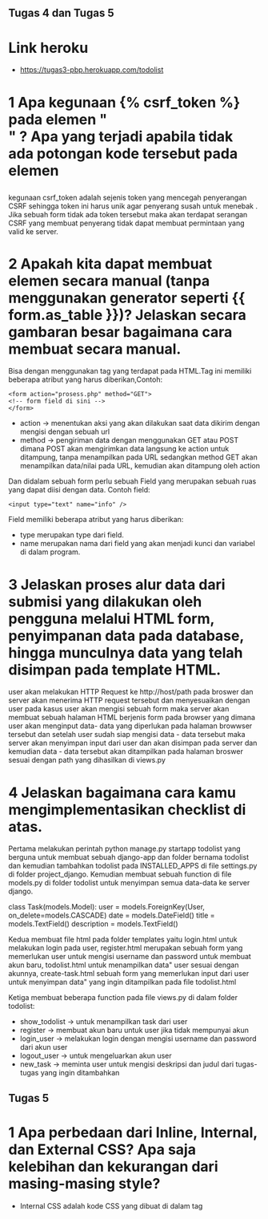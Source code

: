 ## Tugas 4 dan Tugas 5

# Link heroku
- https://tugas3-pbp.herokuapp.com/todolist

# 1 Apa kegunaan {% csrf_token %} pada elemen "<form>" ? Apa yang terjadi apabila tidak ada potongan kode tersebut pada elemen <form>

kegunaan csrf_token adalah sejenis token yang mencegah penyerangan CSRF sehingga token ini harus unik agar penyerang susah untuk menebak . Jika sebuah form tidak ada token tersebut maka akan terdapat serangan CSRF yang membuat penyerang tidak dapat membuat permintaan yang valid ke server.


# 2 Apakah kita dapat membuat elemen <form> secara manual (tanpa menggunakan generator seperti {{ form.as_table }})? Jelaskan secara gambaran besar bagaimana cara membuat <form> secara manual.
Bisa dengan menggunakan tag <form> yang terdapat pada HTML.Tag ini memiliki beberapa atribut yang harus diberikan,Contoh:

``` 
<form action="prosess.php" method="GET">
<!-- form field di sini -->
</form>
```
    
- action -> menentukan aksi yang akan dilakukan saat data dikirim dengan mengisi dengan sebuah url 
- method -> pengiriman data dengan menggunakan GET atau POST dimana POST akan mengirimkan data langsung ke action untuk ditampung, tanpa menampilkan pada URL sedangkan method GET akan menampilkan data/nilai pada URL, kemudian akan ditampung oleh action

Dan didalam sebuah form perlu sebuah Field yang merupakan sebuah ruas yang dapat diisi dengan data.
Contoh field:
    
``` 
<input type="text" name="info" />
```
    
Field memiliki beberapa atribut yang harus diberikan:
- type merupakan type dari field.
- name merupakan nama dari field yang akan menjadi kunci dan variabel di dalam program.

# 3 Jelaskan proses alur data dari submisi yang dilakukan oleh pengguna melalui HTML form, penyimpanan data pada database, hingga munculnya data yang telah disimpan pada template HTML.

user akan melakukan HTTP Request ke http://host/path pada broswer dan server akan menerima HTTP request tersebut dan menyesuaikan dengan user pada kasus user akan mengisi sebuah form  maka server akan membuat sebuah halaman HTML berjenis form pada browser yang dimana user akan menginput data- data yang diperlukan pada halaman browwser tersebut dan setelah user sudah siap mengisi data - data tersebut maka server akan menyimpan input dari user dan akan disimpan pada server dan kemudian data - data tersebut akan ditampilkan pada halaman broswer sesuai dengan path yang dihasilkan di views.py

# 4 Jelaskan bagaimana cara kamu mengimplementasikan checklist di atas.

Pertama melakukan perintah python manage.py startapp todolist yang berguna untuk membuat sebuah django-app dan folder bernama todolist dan kemudian tambahkan todolist pada INSTALLED_APPS di file settings.py di folder project_django. Kemudian membuat sebuah function di file models.py di folder todolist untuk menyimpan semua data-data ke server django.

class Task(models.Model):
    user = models.ForeignKey(User, on_delete=models.CASCADE)
    date = models.DateField()
    title = models.TextField()
    description =  models.TextField()

Kedua membuat file html pada folder templates yaitu login.html untuk melakukan login pada user, register.html merupakan sebuah form yang memerlukan user untuk mengisi username dan password untuk membuat akun baru, todolist.html untuk menampilkan data" user sesuai dengan akunnya, create-task.html sebuah form yang memerlukan input dari user untuk menyimpan data" yang ingin ditampilkan pada file todolist.html

Ketiga membuat beberapa function pada file views.py di dalam folder todolist: 

- show_todolist -> untuk menampilkan task dari user 
- register -> membuat akun baru untuk user jika tidak mempunyai akun
- login_user ->  melakukan login dengan mengisi username dan password dari akun user
- logout_user -> untuk mengeluarkan akun user 
- new_task -> meminta user untuk mengisi deskripsi dan judul dari tugas-tugas yang ingin ditambahkan 



## Tugas 5

# 1 Apa perbedaan dari Inline, Internal, dan External CSS? Apa saja kelebihan dan kekurangan dari masing-masing style?

- Internal CSS adalah kode CSS yang dibuat di dalam tag <style> pada file HTML yang dituliskan di bagian (header) file HTML. 
        Kekurangan -> Tidak efisien apabila ingin menggunakan css yang sama dalam secara terus menurus di file HTML
        Kelebihan ->  Class dan ID bisa digunakan oleh internal stylesheet 

- Inline CSS adalah kode CSS yang dibuat langsung pada elemen HTML. Dimana Setiap elemen HTML memiliki atribut style.
        Kekurangan -> kode CSS hanya dapat diterapkan pada satu elemen pada file HTML 
        Kelebihan -> Berguna untuk memperbaiki code dengan cepat


- Eksternal CSS adalah kode CSS yang ditulis secara terpisah pada sebuah file CSS. Untuk menghubungkan file eksternal CSS dengan file HTML maka file css akan diletakkan pada bagian <head> pada file HTML.
        Kekurangan -> Halaman HTML tidak ditampilkan secara sempurna apabila file CSS tidak dipanggil atau belum selesai.
        Kelebihan -> File CSS yang sama dapat digunakan pada banyak file HTML, Struktur dari code HTML menjadi rapi


# 2 Jelaskan tag HTML5 yang kamu ketahui.

```
- <a> -> mendefenisikan sebuah hyperlink yang dimana link tersebut dapat merujuk ke halaman lain
- <b> -> membuat text menjadi bold
- <body> -> mendefenisikan isi dari suatu HTML yang akan ditampilkan pada browsernya.
- <br> -> membuat sebuah line break.
- <button> -> membuat sebuah button yang dapat di click
- <div>	->  mengelompokkan elemen atau tag agar menjadi satu group
- <form> ->	membuat sebuah form pada HTML yang dapat di-input oleh user
- <header> -> memberikan informasi tentang dokumen
- <h1> to <h6> -> headings pada html
- <input> -> mendefenisikan input untuk user
- <link> ->	mendefenisikan hubungan file html dengan file eksternal 
- <ol> -> mendefenisikan sebuah  ordered list.
- <p> -> membuat sebuah paragraph
- <style> -> menambahkan design pada html seperti font,warna atau ukuran font dll
- <table> -> membuat sebuah table 
- <td> -> mendefenisikan cell pada sebuah table
- <textarea> -> sebuah tempat untuk user dapat meng-input sebuah text
- <th> -> header  dari sebuah table.
- <title> -> judul dokumen HTML.
- <tr> -> mendefenisikan row dari sebuah table
- <u> -> mendefenisikan text mempunyai garis bawah
- <ul> -> mendefenisikan sebuah unordered list.
```
   


# 3 Jelaskan tipe-tipe CSS selector yang kamu ketahui.

- tag -> selektor untuk memilih elemen html berdasarkan nama tag
- class -> selektor untuk memilih elemen html berdasarkan nama class
- universal -> selektor untuk memilih semua elemen pada html dengan menggunakan "*"


# 4 Jelaskan bagaimana cara kamu mengimplementasikan checklist di atas.

Pertama menambahkan link bootstrap pada bagian head di tiap file html dan kemudian menambahkan 

``` 
class="p-3 mb-2 bg-dark text-white" class="alert alert-success" role="alert" 
```

pada bagian body di tiap file html agar websitenya responsive dan mempunyai background hitam dengan text berwarna putih

kemudian pada file login.html , register.html dan create-task.html menambahkan

``` 
class="container text-center" class="table table-dark table-striped"  <div class="col col-lg-6">  <div class="row justify-content-md-center">
```

- container text-center -> didalam container tiap text akan di align ke tengah pada website
- table table-dark table-striped -> design dari table 
- col col-lg-6 - >Kelas kolom menunjukkan jumlah kolom yang ingin Anda gunakan dari kemungkinan 12 per baris. untuk kasus ini akan mempunyai 2 column dengan lebar yang sama
- row justify-content-md-center -> isi dari container akan dibuat ke tengah pada file html


pada file todolist.html terdapat beberapa class:

``` 
class="row row-cols-1 row-cols-md-3 g-4" class="col w-50" class="card text-center" class="card text-bg-secondary mb-3" class="card text-center"  class="card-footer" class="row align-item-start" class="card-body"  class="card-header"
```

- class=row row-cols-1 row-cols-md-3 g-4 -> membuat cards dalam 1 column dengan membagi cards tersebbut menjadi 3 cards yang sama
- col w-50 -> membuat sebauh column dengan width 50
- card text-center -> text pada card akan di tengah
- card text-bg-secondary mb-3 -> background colour dari card
- card-footer -> footer dari sebuah card
- row align-item-start
- card-body  -> body dari sebuah card
- card-header -> header dari sebuah card